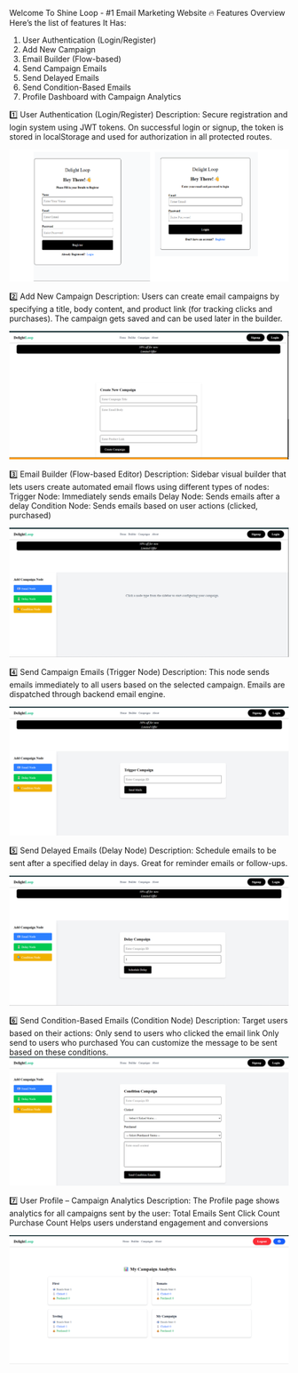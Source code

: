 Welcome To Shine Loop - #1 Email Marketing Website
🔥 Features Overview
Here’s the list of features It Has:
1. User Authentication (Login/Register)
2. Add New Campaign
3. Email Builder (Flow-based)
4. Send Campaign Emails
5. Send Delayed Emails
6. Send Condition-Based Emails
7. Profile Dashboard with Campaign Analytics

1️⃣ User Authentication (Login/Register)
Description:
Secure registration and login system using JWT tokens. On successful login or signup, the token is stored in localStorage and used for authorization in all protected routes.

![image alt](https://github.com/VamsiKrishna0101/MailAutomation/blob/e6aca58d51aec6166913c86089383786b563d712/finallogin.png)

2️⃣ Add New Campaign
Description:
Users can create email campaigns by specifying a title, body content, and product link (for tracking clicks and purchases). The campaign gets saved and can be used later in the builder.

![image alt](https://github.com/VamsiKrishna0101/MailAutomation/blob/9b4f066024b0b9cc6b6c120ef3447f7abdfc5a1c/create%20campaign.png)

3️⃣ Email Builder (Flow-based Editor)
Description:
Sidebar visual builder that lets users create automated email flows using different types of nodes:
Trigger Node: Immediately sends emails
Delay Node: Sends emails after a delay
Condition Node: Sends emails based on user actions (clicked, purchased)

![image alt](https://github.com/VamsiKrishna0101/MailAutomation/blob/47cf386eeccdff44a728349d291652da736063b8/Builder.png)

4️⃣ Send Campaign Emails (Trigger Node)
Description:
This node sends emails immediately to all users based on the selected campaign. Emails are dispatched through backend email engine.

![image alt](https://github.com/VamsiKrishna0101/MailAutomation/blob/fc08a40dfe035cb4192a06e0082aaf2b4811c464/Email_bulder.png)

5️⃣ Send Delayed Emails (Delay Node)
Description:
Schedule emails to be sent after a specified delay in days. Great for reminder emails or follow-ups.

![image alt](https://github.com/VamsiKrishna0101/MailAutomation/blob/d659e0434cf7dde0ec80185c211bb63541a08763/Delay.png)

6️⃣ Send Condition-Based Emails (Condition Node)
Description:
Target users based on their actions:
Only send to users who clicked the email link
Only send to users who purchased
You can customize the message to be sent based on these conditions.
![image alt](https://github.com/VamsiKrishna0101/MailAutomation/blob/c4583709ba145d93865818044e6268586d5a7588/condition.png)

7️⃣ User Profile – Campaign Analytics
Description:
The Profile page shows analytics for all campaigns sent by the user:
Total Emails Sent
Click Count
Purchase Count
Helps users understand engagement and conversions

![image alt](https://github.com/VamsiKrishna0101/MailAutomation/blob/0d36825b64a3f45f509a7f4bd0e8f11194c433a6/profile.png)





